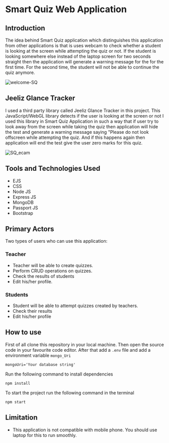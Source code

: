 # Smart Quiz Web Application

## Introduction
The idea behind Smart Quiz application which distinguishes this application from other applications is that is uses webcam to check whether a student is looking at the screen while attempting the quiz or not. If the student is looking somewhere else instead of the laptop screen for two seconds straight then the application will generate a warning message for the for the first time. For the second time, the student will not be able to continue the quiz anymore.

![welcome-SQ](https://user-images.githubusercontent.com/111128880/221427254-ea3dbe35-34bd-4b78-ad24-c8973db6456f.png)


## Jeeliz Glance Tracker
I used a third party library called Jeeliz Glance Tracker in this project. This JavaScript/WebGL library detects if the user is looking at the screen or not
I used this library in Smart Quiz Application in such a way that if user try to look away from the screen while taking the quiz then application will hide the test and generate a warning message saying "Please do not look offscreen while attempting the quiz. And if this happens again then application will end the test give the user zero marks for this quiz.

![SQ_ecam](https://user-images.githubusercontent.com/111128880/221427732-f1db2670-ba30-4f56-9f09-a79e88accf87.png)




## Tools and Technologies Used
 + EJS
 + CSS
 + Node JS
 + Express JS
 + MongoDB
 + Passport JS
 + Bootstrap
 
 ## Primary Actors
 Two types of users who can use this application:
 ### Teacher
 + Teacher will be able to create quizzes.
 + Perform CRUD operations on quizzes.
 + Check the results of students
 + Edit his/her profile.
 
 ### Students
 + Student will be able to attempt quizzes created by teachers.
 + Check their results
 + Edit his/her profile


## How to use
  First of all clone this repository in your local machine. Then open the source code in your favourite code editor. After that add a ```.env``` file and add a environment variable ```mongo_Uri```
  ```
  mongoUri='Your database string'
  ```
  Run the following command to install dependencies
  ```node
  npm install
  ```
  To start the project run the following command in the terminal
  ```node
  npm start
  ```
  
  
  ## Limitation
  + This application is not compatible with mobile phone. You should use laptop for this to run smoothly.
  
